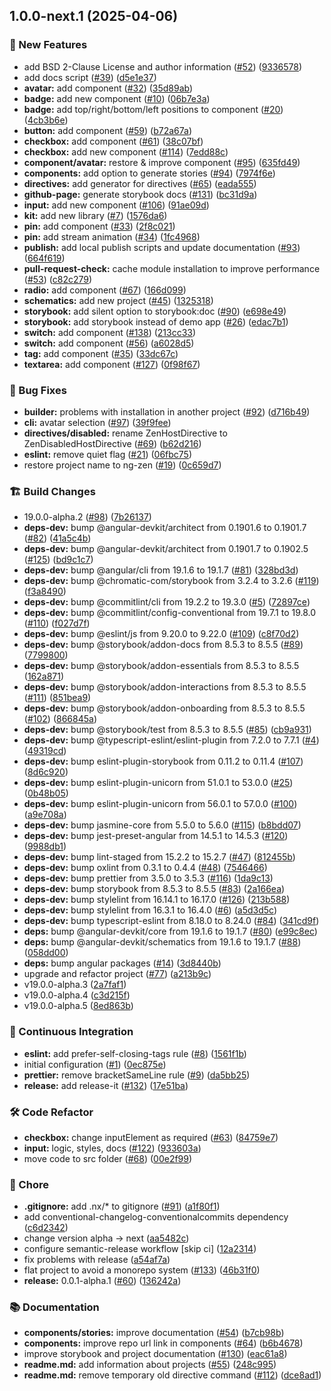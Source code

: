 ## 1.0.0-next.1 (2025-04-06)

### 🚀 New Features

- add BSD 2-Clause License and author information ([#52](https://github.com/kstepien3/ng-zen/issues/52)) ([9336578](https://github.com/kstepien3/ng-zen/commit/93365782656f8166f6f8205dc9c4ea9f4c8c0c27))
- add docs script ([#39](https://github.com/kstepien3/ng-zen/issues/39)) ([d5e1e37](https://github.com/kstepien3/ng-zen/commit/d5e1e37eed26ebf2227c9039ad9b97161f7316c3))
- **avatar:** add component ([#32](https://github.com/kstepien3/ng-zen/issues/32)) ([35d89ab](https://github.com/kstepien3/ng-zen/commit/35d89abeb5baf934ec68b83ca8ef5f28ff40332c))
- **badge:** add new component ([#10](https://github.com/kstepien3/ng-zen/issues/10)) ([06b7e3a](https://github.com/kstepien3/ng-zen/commit/06b7e3acf4d947ee8ee79bde772d987d813bbf62))
- **badge:** add top/right/bottom/left positions to component ([#20](https://github.com/kstepien3/ng-zen/issues/20)) ([4cb3b6e](https://github.com/kstepien3/ng-zen/commit/4cb3b6e5db1f9e239ccee01c86a7b00102cfb70e))
- **button:** add component ([#59](https://github.com/kstepien3/ng-zen/issues/59)) ([b72a67a](https://github.com/kstepien3/ng-zen/commit/b72a67aa39ba3dd9a893395d178935573cfc9038))
- **checkbox:** add component ([#61](https://github.com/kstepien3/ng-zen/issues/61)) ([38c07bf](https://github.com/kstepien3/ng-zen/commit/38c07bf8f6f74622be68b2a098bb0f8f4a102f58))
- **checkbox:** add new component ([#114](https://github.com/kstepien3/ng-zen/issues/114)) ([7edd88c](https://github.com/kstepien3/ng-zen/commit/7edd88cf56c306b6d06a6d95a478f73d9aeba832))
- **component/avatar:** restore & improve component ([#95](https://github.com/kstepien3/ng-zen/issues/95)) ([635fd49](https://github.com/kstepien3/ng-zen/commit/635fd49c9f36eae9374a9ddb4309a75b91e56dcd))
- **components:** add option to generate stories ([#94](https://github.com/kstepien3/ng-zen/issues/94)) ([7974f6e](https://github.com/kstepien3/ng-zen/commit/7974f6e598f04af1f2d6fc6dc002cefa47a5446b))
- **directives:** add generator for directives ([#65](https://github.com/kstepien3/ng-zen/issues/65)) ([eada555](https://github.com/kstepien3/ng-zen/commit/eada555ac8392d4d8e9d0a1696157cf5a4c0f00c))
- **github-page:** generate storybook docs ([#131](https://github.com/kstepien3/ng-zen/issues/131)) ([bc31d9a](https://github.com/kstepien3/ng-zen/commit/bc31d9ae181d015a09ba4b2f88de8cd3702f7991))
- **input:** add new component ([#106](https://github.com/kstepien3/ng-zen/issues/106)) ([91ae09d](https://github.com/kstepien3/ng-zen/commit/91ae09d19b137d042c1b75bb8968c3f454b6b983))
- **kit:** add new library ([#7](https://github.com/kstepien3/ng-zen/issues/7)) ([1576da6](https://github.com/kstepien3/ng-zen/commit/1576da623fece9910e289d53abe0928d8c15664b))
- **pin:** add component ([#33](https://github.com/kstepien3/ng-zen/issues/33)) ([2f8c021](https://github.com/kstepien3/ng-zen/commit/2f8c0214a47defb0f748e399b83872ef9e8cc2a0))
- **pin:** add stream animation ([#34](https://github.com/kstepien3/ng-zen/issues/34)) ([1fc4968](https://github.com/kstepien3/ng-zen/commit/1fc4968e31ce05fe36cfb1b89d9248df68684a2f))
- **publish:** add local publish scripts and update documentation ([#93](https://github.com/kstepien3/ng-zen/issues/93)) ([664f619](https://github.com/kstepien3/ng-zen/commit/664f6199fbc4056c239a114c0df0b56e612b08fc))
- **pull-request-check:** cache module installation to improve performance ([#53](https://github.com/kstepien3/ng-zen/issues/53)) ([c82c279](https://github.com/kstepien3/ng-zen/commit/c82c2792c8b0b436e5856a63a53c5b2ffd433a76))
- **radio:** add component ([#67](https://github.com/kstepien3/ng-zen/issues/67)) ([166d099](https://github.com/kstepien3/ng-zen/commit/166d099a5bf43cf9e65f9806ead28934ef3ff98d))
- **schematics:** add new project ([#45](https://github.com/kstepien3/ng-zen/issues/45)) ([1325318](https://github.com/kstepien3/ng-zen/commit/1325318a8c4941f3ff696138d7ae427aa95279f1))
- **storybook:** add silent option to storybook:doc ([#90](https://github.com/kstepien3/ng-zen/issues/90)) ([e698e49](https://github.com/kstepien3/ng-zen/commit/e698e49561524cc82e1a9869d2c92f075d717825))
- **storybook:** add storybook instead of demo app ([#26](https://github.com/kstepien3/ng-zen/issues/26)) ([edac7b1](https://github.com/kstepien3/ng-zen/commit/edac7b16cb2573c86b52a614b2539e9fb6b9fafe))
- **switch:** add component ([#138](https://github.com/kstepien3/ng-zen/issues/138)) ([213cc33](https://github.com/kstepien3/ng-zen/commit/213cc337e38e6f727db1abb61211f435f497e153))
- **switch:** add component ([#56](https://github.com/kstepien3/ng-zen/issues/56)) ([a6028d5](https://github.com/kstepien3/ng-zen/commit/a6028d5d3bc00fd5f13bf51192225e2eda68e0fc))
- **tag:** add component ([#35](https://github.com/kstepien3/ng-zen/issues/35)) ([33dc67c](https://github.com/kstepien3/ng-zen/commit/33dc67c5830ed42323e76c8658ea1d85c0509155))
- **textarea:** add component ([#127](https://github.com/kstepien3/ng-zen/issues/127)) ([0f98f67](https://github.com/kstepien3/ng-zen/commit/0f98f67f802ad30400fdc2dc09557721b9f7741d))

### 🐛 Bug Fixes

- **builder:** problems with installation in another project ([#92](https://github.com/kstepien3/ng-zen/issues/92)) ([d716b49](https://github.com/kstepien3/ng-zen/commit/d716b499316b4fb0297af7a45000f21642c6b293))
- **cli:** avatar selection ([#97](https://github.com/kstepien3/ng-zen/issues/97)) ([39f9fee](https://github.com/kstepien3/ng-zen/commit/39f9fee042f7140c05699e31b848daf9e73f697f))
- **directives/disabled:** rename ZenHostDirective to ZenDisabledHostDirective ([#69](https://github.com/kstepien3/ng-zen/issues/69)) ([b62d216](https://github.com/kstepien3/ng-zen/commit/b62d2164bfbc2c2c3268e2c9eaa87fe6effc24c6))
- **eslint:** remove quiet flag ([#21](https://github.com/kstepien3/ng-zen/issues/21)) ([06fbc75](https://github.com/kstepien3/ng-zen/commit/06fbc752b50470fec745bcd77d4b64ba2bec82ee))
- restore project name to ng-zen ([#19](https://github.com/kstepien3/ng-zen/issues/19)) ([0c659d7](https://github.com/kstepien3/ng-zen/commit/0c659d77bbda95414fd29ab2dbc58b4ffd3d61d7))

### 🏗️ Build Changes

- 19.0.0-alpha.2 ([#98](https://github.com/kstepien3/ng-zen/issues/98)) ([7b26137](https://github.com/kstepien3/ng-zen/commit/7b261379908d2a5eea49082d2dc3330bab40aa27))
- **deps-dev:** bump @angular-devkit/architect from 0.1901.6 to 0.1901.7 ([#82](https://github.com/kstepien3/ng-zen/issues/82)) ([41a5c4b](https://github.com/kstepien3/ng-zen/commit/41a5c4b20dc351ae306ad060dc02e95820ba8274))
- **deps-dev:** bump @angular-devkit/architect from 0.1901.7 to 0.1902.5 ([#125](https://github.com/kstepien3/ng-zen/issues/125)) ([bd9c1c7](https://github.com/kstepien3/ng-zen/commit/bd9c1c758d43ccdca0b1dd09a95ddc6cf4c1e04f))
- **deps-dev:** bump @angular/cli from 19.1.6 to 19.1.7 ([#81](https://github.com/kstepien3/ng-zen/issues/81)) ([328bd3d](https://github.com/kstepien3/ng-zen/commit/328bd3d18ebee7a071b47d007bb22832c57239f3))
- **deps-dev:** bump @chromatic-com/storybook from 3.2.4 to 3.2.6 ([#119](https://github.com/kstepien3/ng-zen/issues/119)) ([f3a8490](https://github.com/kstepien3/ng-zen/commit/f3a849086ec51d0623cec89d067a470fa2e12df6))
- **deps-dev:** bump @commitlint/cli from 19.2.2 to 19.3.0 ([#5](https://github.com/kstepien3/ng-zen/issues/5)) ([72897ce](https://github.com/kstepien3/ng-zen/commit/72897ce56ae3938afc29dfd13c3b999275fcd4fa))
- **deps-dev:** bump @commitlint/config-conventional from 19.7.1 to 19.8.0 ([#110](https://github.com/kstepien3/ng-zen/issues/110)) ([f027d7f](https://github.com/kstepien3/ng-zen/commit/f027d7f2bbd3eb2d63f7f6ca8d5f94a31a252ce3))
- **deps-dev:** bump @eslint/js from 9.20.0 to 9.22.0 ([#109](https://github.com/kstepien3/ng-zen/issues/109)) ([c8f70d2](https://github.com/kstepien3/ng-zen/commit/c8f70d2d92541123e93063796bbf4d5db173e3fc))
- **deps-dev:** bump @storybook/addon-docs from 8.5.3 to 8.5.5 ([#89](https://github.com/kstepien3/ng-zen/issues/89)) ([7799800](https://github.com/kstepien3/ng-zen/commit/7799800a373ffcdee1d1dbce99cb9e126f88e688))
- **deps-dev:** bump @storybook/addon-essentials from 8.5.3 to 8.5.5 ([162a871](https://github.com/kstepien3/ng-zen/commit/162a871c6604835663803f89666bcaca884018bf))
- **deps-dev:** bump @storybook/addon-interactions from 8.5.3 to 8.5.5 ([#111](https://github.com/kstepien3/ng-zen/issues/111)) ([851bea9](https://github.com/kstepien3/ng-zen/commit/851bea9ba2d834c4853af2579eebb271db48d01f))
- **deps-dev:** bump @storybook/addon-onboarding from 8.5.3 to 8.5.5 ([#102](https://github.com/kstepien3/ng-zen/issues/102)) ([866845a](https://github.com/kstepien3/ng-zen/commit/866845a46d37c76ed039740b88752f765390feb2))
- **deps-dev:** bump @storybook/test from 8.5.3 to 8.5.5 ([#85](https://github.com/kstepien3/ng-zen/issues/85)) ([cb9a931](https://github.com/kstepien3/ng-zen/commit/cb9a931c7c33372195a80eb9986ebce4de614e07))
- **deps-dev:** bump @typescript-eslint/eslint-plugin from 7.2.0 to 7.7.1 ([#4](https://github.com/kstepien3/ng-zen/issues/4)) ([49319cd](https://github.com/kstepien3/ng-zen/commit/49319cdede6081fad98475e8afaffc18decd95eb))
- **deps-dev:** bump eslint-plugin-storybook from 0.11.2 to 0.11.4 ([#107](https://github.com/kstepien3/ng-zen/issues/107)) ([8d6c920](https://github.com/kstepien3/ng-zen/commit/8d6c920e2d2abfb183bfec07c64813f6da055ef7))
- **deps-dev:** bump eslint-plugin-unicorn from 51.0.1 to 53.0.0 ([#25](https://github.com/kstepien3/ng-zen/issues/25)) ([0b48b05](https://github.com/kstepien3/ng-zen/commit/0b48b05749450c430fda32af890ca2d4703ab0e8))
- **deps-dev:** bump eslint-plugin-unicorn from 56.0.1 to 57.0.0 ([#100](https://github.com/kstepien3/ng-zen/issues/100)) ([a9e708a](https://github.com/kstepien3/ng-zen/commit/a9e708a465ba3a9b06b18a7ce841205a2017d6b2))
- **deps-dev:** bump jasmine-core from 5.5.0 to 5.6.0 ([#115](https://github.com/kstepien3/ng-zen/issues/115)) ([b8bdd07](https://github.com/kstepien3/ng-zen/commit/b8bdd075e6b2006e8f8853ba91c81dcf51db94c0))
- **deps-dev:** bump jest-preset-angular from 14.5.1 to 14.5.3 ([#120](https://github.com/kstepien3/ng-zen/issues/120)) ([9988db1](https://github.com/kstepien3/ng-zen/commit/9988db15395f3ac027e95956915ff0bae49213f7))
- **deps-dev:** bump lint-staged from 15.2.2 to 15.2.7 ([#47](https://github.com/kstepien3/ng-zen/issues/47)) ([812455b](https://github.com/kstepien3/ng-zen/commit/812455b41a0fbef7432eec3e0a5573c7173ab8bf))
- **deps-dev:** bump oxlint from 0.3.1 to 0.4.4 ([#48](https://github.com/kstepien3/ng-zen/issues/48)) ([7546466](https://github.com/kstepien3/ng-zen/commit/7546466115e7f540e45d1eafb38d03a1478ad509))
- **deps-dev:** bump prettier from 3.5.0 to 3.5.3 ([#116](https://github.com/kstepien3/ng-zen/issues/116)) ([1da9c13](https://github.com/kstepien3/ng-zen/commit/1da9c1346851d55d41d9f001d5544b5d0ffb878a))
- **deps-dev:** bump storybook from 8.5.3 to 8.5.5 ([#83](https://github.com/kstepien3/ng-zen/issues/83)) ([2a166ea](https://github.com/kstepien3/ng-zen/commit/2a166ea5d6e413e3ce98ca7cfe4e08026360b7a2))
- **deps-dev:** bump stylelint from 16.14.1 to 16.17.0 ([#126](https://github.com/kstepien3/ng-zen/issues/126)) ([213b588](https://github.com/kstepien3/ng-zen/commit/213b5885e4b8ffaa71304f548110d31bbca6f9fd))
- **deps-dev:** bump stylelint from 16.3.1 to 16.4.0 ([#6](https://github.com/kstepien3/ng-zen/issues/6)) ([a5d3d5c](https://github.com/kstepien3/ng-zen/commit/a5d3d5cdbd2ad588f3bb42d887a79018565a9ca4))
- **deps-dev:** bump typescript-eslint from 8.18.0 to 8.24.0 ([#84](https://github.com/kstepien3/ng-zen/issues/84)) ([341cd9f](https://github.com/kstepien3/ng-zen/commit/341cd9f6dae64b74bf4a9bca44481f09a5b56f7a))
- **deps:** bump @angular-devkit/core from 19.1.6 to 19.1.7 ([#80](https://github.com/kstepien3/ng-zen/issues/80)) ([e99c8ec](https://github.com/kstepien3/ng-zen/commit/e99c8ecc54a0e14961ff598f54a5031f2272987c))
- **deps:** bump @angular-devkit/schematics from 19.1.6 to 19.1.7 ([#88](https://github.com/kstepien3/ng-zen/issues/88)) ([058dd00](https://github.com/kstepien3/ng-zen/commit/058dd0037585af59aeca443b76e4cab879783956))
- **deps:** bump angular packages ([#14](https://github.com/kstepien3/ng-zen/issues/14)) ([3d8440b](https://github.com/kstepien3/ng-zen/commit/3d8440bb662e71e49b94a8c7e002d927eb19d67c))
- upgrade and refactor project ([#77](https://github.com/kstepien3/ng-zen/issues/77)) ([a213b9c](https://github.com/kstepien3/ng-zen/commit/a213b9c415ab0fabd283fc4cea4fc02b729c88fd))
- v19.0.0-alpha.3 ([2a7faf1](https://github.com/kstepien3/ng-zen/commit/2a7faf10c478843b043c9ed4a90bae2e3e59bee2))
- v19.0.0-alpha.4 ([c3d215f](https://github.com/kstepien3/ng-zen/commit/c3d215f337359807ffefbddfe204607e07ca7a81))
- v19.0.0-alpha.5 ([8ed863b](https://github.com/kstepien3/ng-zen/commit/8ed863be4379fef89777cacc9b0d9cb49dc777d4))

### 🔄 Continuous Integration

- **eslint:** add prefer-self-closing-tags rule ([#8](https://github.com/kstepien3/ng-zen/issues/8)) ([1561f1b](https://github.com/kstepien3/ng-zen/commit/1561f1bda573bd78445cef7a0e37991853a99504))
- initial configuration ([#1](https://github.com/kstepien3/ng-zen/issues/1)) ([0ec875e](https://github.com/kstepien3/ng-zen/commit/0ec875e4aca8ee07b369bd0cae395f00e691570c))
- **prettier:** remove bracketSameLine rule ([#9](https://github.com/kstepien3/ng-zen/issues/9)) ([da5bb25](https://github.com/kstepien3/ng-zen/commit/da5bb25541c437c010633ee9365ee77c83ccb020))
- **release:** add release-it ([#132](https://github.com/kstepien3/ng-zen/issues/132)) ([17e51ba](https://github.com/kstepien3/ng-zen/commit/17e51ba5ddbc14b3dece871d035d860ac5353e4f))

### 🛠️ Code Refactor

- **checkbox:** change inputElement as required ([#63](https://github.com/kstepien3/ng-zen/issues/63)) ([84759e7](https://github.com/kstepien3/ng-zen/commit/84759e7aae327cacc264897ef1113cee39f31159))
- **input:** logic, styles, docs ([#122](https://github.com/kstepien3/ng-zen/issues/122)) ([933603a](https://github.com/kstepien3/ng-zen/commit/933603a9e7b4d02da619faf96b322fc20ee92d05))
- move code to src folder ([#68](https://github.com/kstepien3/ng-zen/issues/68)) ([00e2f99](https://github.com/kstepien3/ng-zen/commit/00e2f99c5c4ceee5e8749f1ed39e39f8934b0c90))

### 🧹 Chore

- **.gitignore:** add .nx/\* to gitignore ([#91](https://github.com/kstepien3/ng-zen/issues/91)) ([a1f80f1](https://github.com/kstepien3/ng-zen/commit/a1f80f12b6792061b6494879f702af40f4ec2baf))
- add conventional-changelog-conventionalcommits dependency ([c6d2342](https://github.com/kstepien3/ng-zen/commit/c6d23422c5866645b520f55dc3c10700fc268d06))
- change version alpha -> next ([aa5482c](https://github.com/kstepien3/ng-zen/commit/aa5482cd504a89e60eae07f6a3ea343ca8886e57))
- configure semantic-release workflow [skip ci] ([12a2314](https://github.com/kstepien3/ng-zen/commit/12a2314b3a5ef10790fec25b6a5082a7e07234ee))
- fix problems with release ([a54af7a](https://github.com/kstepien3/ng-zen/commit/a54af7aa33259bb904df707f8450b39a1f8e00c9))
- flat project to avoid a monorepo system ([#133](https://github.com/kstepien3/ng-zen/issues/133)) ([46b31f0](https://github.com/kstepien3/ng-zen/commit/46b31f0c47170e4560fe26a27546a0ea65f756c7))
- **release:** 0.0.1-alpha.1 ([#60](https://github.com/kstepien3/ng-zen/issues/60)) ([136242a](https://github.com/kstepien3/ng-zen/commit/136242aebdaf139226fc924f9842d9463d6d2e0a))

### 📚 Documentation

- **components/stories:** improve documentation ([#54](https://github.com/kstepien3/ng-zen/issues/54)) ([b7cb98b](https://github.com/kstepien3/ng-zen/commit/b7cb98b88f2ad9d28a051a5236b2720a0b4102d0))
- **components:** improve repo url link in components ([#64](https://github.com/kstepien3/ng-zen/issues/64)) ([b6b4678](https://github.com/kstepien3/ng-zen/commit/b6b4678b4bedf236743ffc29329000c51c9ae4b0))
- improve storybook and project documentation ([#130](https://github.com/kstepien3/ng-zen/issues/130)) ([eac61a8](https://github.com/kstepien3/ng-zen/commit/eac61a8fa4f343d3c1c876436a97e08892efe22d))
- **readme.md:** add information about projects ([#55](https://github.com/kstepien3/ng-zen/issues/55)) ([248c995](https://github.com/kstepien3/ng-zen/commit/248c99559ae01d4774b71bba926027d5bb9b0335))
- **readme.md:** remove temporary old directive command ([#112](https://github.com/kstepien3/ng-zen/issues/112)) ([dce8ad1](https://github.com/kstepien3/ng-zen/commit/dce8ad19bddbbc9652873f95a7ce9f34cf348fac))
